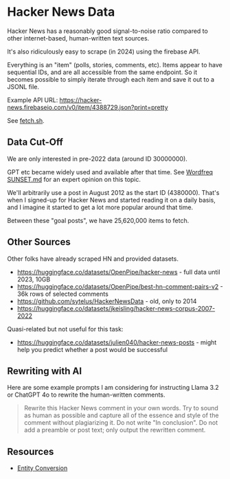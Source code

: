 Hacker News Data
================

Hacker News has a reasonably good signal-to-noise ratio compared to other
internet-based, human-written text sources.

It's also ridiculously easy to scrape (in 2024) using the firebase API.

Everything is an "item" (polls, stories, comments, etc). Items appear to have
sequential IDs, and are all accessible from the same endpoint. So it becomes
possible to simply iterate through each item and save it out to a JSONL file.

Example API URL: https://hacker-news.firebaseio.com/v0/item/4388729.json?print=pretty

See [fetch.sh](./fetch.sh).


Data Cut-Off
------------

We are only interested in pre-2022 data (around ID 30000000).

GPT etc became widely used and available after that time. See [Wordfreq
SUNSET.md](https://github.com/rspeer/wordfreq/blob/master/SUNSET.md) for an
expert opinion on this topic.

We'll arbitrarily use a post in August 2012 as the start ID (4380000). That's
when I signed-up for Hacker News and started reading it on a daily basis, and
I imagine it started to get a lot more popular around that time.

Between these "goal posts", we have 25,620,000 items to fetch.


Other Sources
-------------

Other folks have already scraped HN and provided datasets.

- https://huggingface.co/datasets/OpenPipe/hacker-news - full data until 2023, 10GB
- https://huggingface.co/datasets/OpenPipe/best-hn-comment-pairs-v2 - 36k rows of selected comments
- https://github.com/sytelus/HackerNewsData - old, only to 2014
- https://huggingface.co/datasets/jkeisling/hacker-news-corpus-2007-2022

Quasi-related but not useful for this task:

- https://huggingface.co/datasets/julien040/hacker-news-posts - might help you predict whether a post would be successful


Rewriting with AI
-----------------

Here are some example prompts I am considering for instructing Llama 3.2 or ChatGPT 4o to rewrite the human-written comments.

> Rewrite this Hacker News comment in your own words. Try to sound as human as possible and capture all of the essence and style of the comment without plagiarizing it. Do not write "In conclusion". Do not add a preamble or post text; only output the rewritten comment.


Resources
---------

- [Entity Conversion](https://www.crummy.com/software/BeautifulSoup/bs3/documentation.html#Entity%20Conversion)

